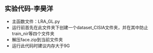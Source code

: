 ## 实验代码-李昊洋

* 主函数文件：LRA_GL.py
* 运行前首先在此文件夹下创建一个dataset_CISIA文件夹，并在其中防止train_nir等四个文件夹
* 解压face.zip到当前文件夹
* 运行此代码时建议内存大于9G
